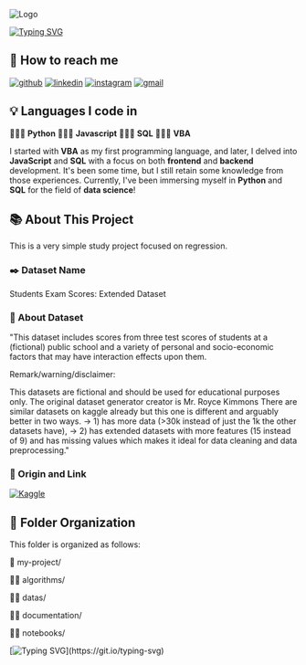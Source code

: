 
![Logo](https://github.com/caiogasparini/ciencia-de-dados/blob/main/1397c164-484f-4611-8d73-e7923888e010.jpg)

[![Typing SVG](https://readme-typing-svg.demolab.com?font=Fira+Code&weight=500&size=25&duration=4000&pause=1000&color=8b35b0&center=true&width=500&lines=I'm+Caio+Gasparini;He%2FHis;Data+Science+Student;This+Is+My+Data+Science+Portfolio)](https://git.io/typing-svg)

## 🔗 How to reach me
[![github](https://img.shields.io/badge/my_data_science_portfolio-000?style=for-the-badge&logo=github&logoColor=white)](https://github.com/caiogasparini/ciencia-de-dados)
[![linkedin](https://img.shields.io/badge/linkedin-000?style=for-the-badge&logo=linkedin&logoColor=white)](https://www.linkedin.com/in/caio-g-2802999b/)
[![instagram](https://img.shields.io/badge/instagram-000?style=for-the-badge&logo=instagram&logoColor=8b35b0)](https://www.instagram.com/caiogasparini1_/)
[![gmail](https://img.shields.io/badge/gmail-000?style=for-the-badge&logo=gmail&logoColor=red)](https://www.instagram.com/caiogasparini1_/)


## 💡 Languages I code in

👨🏻‍💻 **Python**
👨🏻‍💻 **Javascript**
👨🏻‍💻 **SQL**
👨🏻‍💻 **VBA**

I started with **VBA** as my first programming language, and later, I delved into **JavaScript** and **SQL** with a focus on both **frontend** and **backend** development. It's been some time, but I still retain some knowledge from those experiences. Currently, I've been immersing myself in **Python** and **SQL** for the field of **data science**!
## 📚 About This Project

This is a very simple study project focused on regression.

### ✒️ Dataset Name
Students Exam Scores: Extended Dataset

### 📝 About Dataset
"This dataset includes scores from three test scores of students at a (fictional) public school and a variety of personal and socio-economic factors that may have interaction effects upon them.

Remark/warning/disclaimer:

This datasets are fictional and should be used for educational purposes only.
The original dataset generator creator is Mr. Royce Kimmons
There are similar datasets on kaggle already but this one is different and arguably better in two ways.
-> 1) has more data (>30k instead of just the 1k the other datasets have),
-> 2) has extended datasets with more features (15 instead of 9) and has missing values which makes it ideal for data cleaning and data preprocessing."

### 🔗 Origin and Link

[![Kaggle](https://img.shields.io/badge/Kaggle_--_Students_Exam_Scores-000?style=for-the-badge&logo=Kaggle&logoColor=blue)](https://www.kaggle.com/datasets/desalegngeb/students-exam-scores)
## 📁 Folder Organization

This folder is organized as follows:

📁 my-project/

📂📁 algorithms/

📂📁 datas/

📂📁 documentation/

📂📁 notebooks/ 

[![Typing SVG](https://readme-typing-svg.demolab.com?font=Fira+Code&weight=500&size=25&duration=4000&pause=1000&color=8b35b0&center=true&width=500&lines=Thanks+for+your+visit!)](https://git.io/typing-svg)